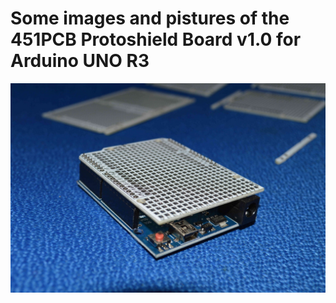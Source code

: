 # Some images and pistures of the 451PCB Protoshield Board v1.0 for Arduino UNO R3

![alt text](https://github.com/451PCBCOM/Arduino-Protoshield-Board/blob/master/FILES/version%201.0/PICTURES/451PCB-ejemplo-arduino-low-lte.jpg)
